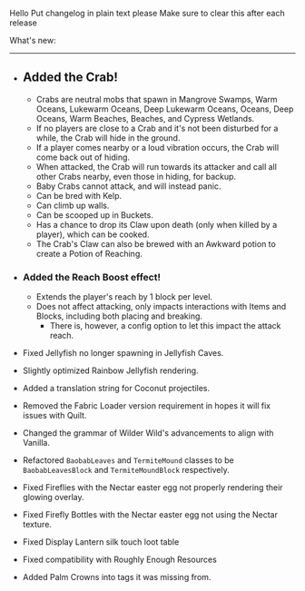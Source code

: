 Hello
Put changelog in plain text please
Make sure to clear this after each release

What's new:

-----------------
- ## Added the Crab!
    - Crabs are neutral mobs that spawn in Mangrove Swamps, Warm Oceans, Lukewarm Oceans, Deep Lukewarm Oceans, Oceans, Deep Oceans, Warm Beaches, Beaches, and Cypress Wetlands.
    - If no players are close to a Crab and it's not been disturbed for a while, the Crab will hide in the ground.
    - If a player comes nearby or a loud vibration occurs, the Crab will come back out of hiding.
    - When attacked, the Crab will run towards its attacker and call all other Crabs nearby, even those in hiding, for backup.
    - Baby Crabs cannot attack, and will instead panic.
    - Can be bred with Kelp.
    - Can climb up walls.
    - Can be scooped up in Buckets.
    - Has a chance to drop its Claw upon death (only when killed by a player), which can be cooked.
    - The Crab's Claw can also be brewed with an Awkward potion to create a Potion of Reaching.
- ### Added the Reach Boost effect!
    - Extends the player's reach by 1 block per level.
    - Does not affect attacking, only impacts interactions with Items and Blocks, including both placing and breaking.
        - There is, however, a config option to let this impact the attack reach.


- Fixed Jellyfish no longer spawning in Jellyfish Caves.
- Slightly optimized Rainbow Jellyfish rendering.
- Added a translation string for Coconut projectiles.
- Removed the Fabric Loader version requirement in hopes it will fix issues with Quilt.
- Changed the grammar of Wilder Wild's advancements to align with Vanilla.
- Refactored `BaobabLeaves` and `TermiteMound` classes to be `BaobabLeavesBlock` and `TermiteMoundBlock` respectively.
- Fixed Fireflies with the Nectar easter egg not properly rendering their glowing overlay.
- Fixed Firefly Bottles with the Nectar easter egg not using the Nectar texture.
- Fixed Display Lantern silk touch loot table
- Fixed compatibility with Roughly Enough Resources
- Added Palm Crowns into tags it was missing from.
